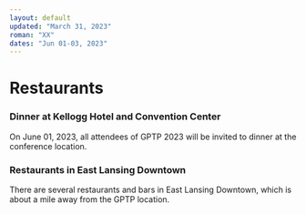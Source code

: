 ```yaml
---
layout: default
updated: "March 31, 2023"
roman: "XX"
dates: "Jun 01-03, 2023"
---
```


# Restaurants

### Dinner at Kellogg Hotel and Convention Center
On June 01, 2023, all attendees of GPTP 2023 will be invited to dinner at the conference location.

### Restaurants in East Lansing Downtown
There are several restaurants and bars in East Lansing Downtown, which is about a mile away from the GPTP location.

